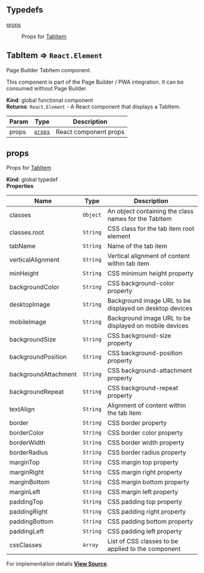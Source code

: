 ## Typedefs

<dl>
<dt><a href="#props">props</a></dt>
<dd><p>Props for <a href="#TabItem">TabItem</a></p>
</dd>
</dl>

<a name="TabItem"></a>

## TabItem ⇒ <code>React.Element</code>
Page Builder TabItem component.

This component is part of the Page Builder / PWA integration. It can be consumed without Page Builder.

**Kind**: global functional component  
**Returns**: <code>React.Element</code> - A React component that displays a TabItem.  

| Param | Type | Description |
| --- | --- | --- |
| props | [<code>props</code>](#props) | React component props |

<a name="props"></a>

## props
Props for [TabItem](#TabItem)

**Kind**: global typedef  
**Properties**

| Name | Type | Description |
| --- | --- | --- |
| classes | <code>Object</code> | An object containing the class names for the TabItem |
| classes.root | <code>String</code> | CSS class for the tab item root element |
| tabName | <code>String</code> | Name of the tab item |
| verticalAlignment | <code>String</code> | Vertical alignment of content within tab item |
| minHeight | <code>String</code> | CSS minimum height property |
| backgroundColor | <code>String</code> | CSS background-color property |
| desktopImage | <code>String</code> | Background image URL to be displayed on desktop devices |
| mobileImage | <code>String</code> | Background image URL to be displayed on mobile devices |
| backgroundSize | <code>String</code> | CSS background-size property |
| backgroundPosition | <code>String</code> | CSS background-position property |
| backgroundAttachment | <code>String</code> | CSS background-attachment property |
| backgroundRepeat | <code>String</code> | CSS background-repeat property |
| textAlign | <code>String</code> | Alignment of content within the tab item |
| border | <code>String</code> | CSS border property |
| borderColor | <code>String</code> | CSS border color property |
| borderWidth | <code>String</code> | CSS border width property |
| borderRadius | <code>String</code> | CSS border radius property |
| marginTop | <code>String</code> | CSS margin top property |
| marginRight | <code>String</code> | CSS margin right property |
| marginBottom | <code>String</code> | CSS margin bottom property |
| marginLeft | <code>String</code> | CSS margin left property |
| paddingTop | <code>String</code> | CSS padding top property |
| paddingRight | <code>String</code> | CSS padding right property |
| paddingBottom | <code>String</code> | CSS padding bottom property |
| paddingLeft | <code>String</code> | CSS padding left property |
| cssClasses | <code>Array</code> | List of CSS classes to be applied to the component |



For implementation details [**View Source**](https://github.com/magento/pwa-studio/blob/develop/packages/pagebuilder/lib/ContentTypes/TabItem/tabItem.js).